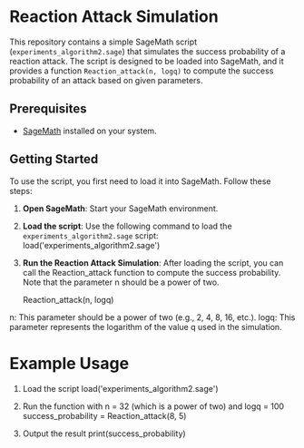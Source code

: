 # Reaction Attack Simulation

This repository contains a simple SageMath script (`experiments_algorithm2.sage`) that simulates the success probability of a reaction attack. The script is designed to be loaded into SageMath, and it provides a function `Reaction_attack(n, logq)` to compute the success probability of an attack based on given parameters.

## Prerequisites

- [SageMath](https://www.sagemath.org/) installed on your system.

## Getting Started

To use the script, you first need to load it into SageMath. Follow these steps:

1. **Open SageMath**: Start your SageMath environment.

2. **Load the script**: Use the following command to load the `experiments_algorithm2.sage` script:
   load('experiments_algorithm2.sage')

3. **Run the Reaction Attack Simulation**: After loading the script, you can call the Reaction_attack function to compute the success probability. Note that the parameter n should be a power of two.
   
    Reaction_attack(n, logq)

n: This parameter should be a power of two (e.g., 2, 4, 8, 16, etc.).
logq: This parameter represents the logarithm of the value q used in the simulation.




# Example Usage

1) Load the script
load('experiments_algorithm2.sage')

2) Run the function with n = 32 (which is a power of two) and logq = 100
success_probability = Reaction_attack(8, 5)

3) Output the result
print(success_probability)
